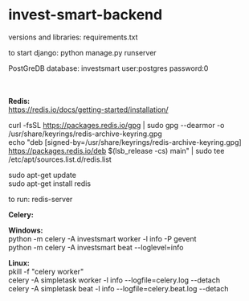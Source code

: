 # invest-smart-backend




versions and libraries: requirements.txt

to start django: python manage.py runserver


PostGreDB
database: investsmart
user:postgres
password:0

<br/><br/>
**Redis:** <br/>
https://redis.io/docs/getting-started/installation/ <br/>

curl -fsSL https://packages.redis.io/gpg | sudo gpg --dearmor -o /usr/share/keyrings/redis-archive-keyring.gpg <br/>
echo "deb [signed-by=/usr/share/keyrings/redis-archive-keyring.gpg] https://packages.redis.io/deb $(lsb_release -cs) main" | sudo tee /etc/apt/sources.list.d/redis.list <br/>

sudo apt-get update <br/>
sudo apt-get install redis <br/>

to run: redis-server


**Celery:** <br/>

**Windows:** <br/>
python -m celery -A investsmart worker -l info -P gevent <br/>
python -m celery -A investsmart beat --loglevel=info <br/>

**Linux:** <br/>
pkill -f "celery worker" <br/>
celery -A simpletask worker -l info --logfile=celery.log --detach <br/>
celery -A simpletask beat -l info --logfile=celery.beat.log --detach <br/>

